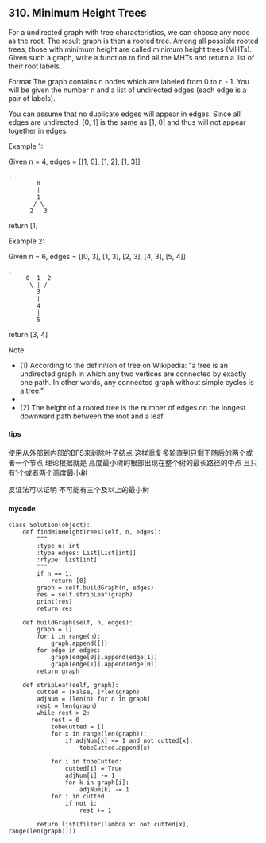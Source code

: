 ## 310. Minimum Height Trees

For a undirected graph with tree characteristics, we can choose any node as the root. The result graph is then a rooted tree. Among all possible rooted trees, those with minimum height are called minimum height trees (MHTs). Given such a graph, write a function to find all the MHTs and return a list of their root labels.

Format
The graph contains n nodes which are labeled from 0 to n - 1. You will be given the number n and a list of undirected edges (each edge is a pair of labels).

You can assume that no duplicate edges will appear in edges. Since all edges are undirected, [0, 1] is the same as [1, 0] and thus will not appear together in edges.

Example 1:

Given n = 4, edges = [[1, 0], [1, 2], [1, 3]]


```
.
        0
        |
        1
       / \
      2   3
```

return [1]

Example 2:

Given n = 6, edges = [[0, 3], [1, 3], [2, 3], [4, 3], [5, 4]]

```
.
     0  1  2
      \ | /
        3
        |
        4
        |
        5
```

return [3, 4]

Note:

- (1) According to the definition of tree on Wikipedia: “a tree is an undirected graph in which any two vertices are connected by exactly one path. In other words, any connected graph without simple cycles is a tree.”
- 
- (2) The height of a rooted tree is the number of edges on the longest downward path between the root and a leaf.


#### tips
使用从外部到内部的BFS来剥除叶子结点 这样重复多轮直到只剩下随后的两个或者一个节点
理论根据就是 高度最小树的根部出现在整个树的最长路径的中点 且只有1个或者两个高度最小树

反证法可以证明 不可能有三个及以上的最小树

#### mycode
```
class Solution(object):
    def findMinHeightTrees(self, n, edges):
        """
        :type n: int
        :type edges: List[List[int]]
        :rtype: List[int]
        """
        if n == 1:
            return [0]
        graph = self.buildGraph(n, edges)
        res = self.stripLeaf(graph)
        print(res)
        return res

    def buildGraph(self, n, edges):
        graph = []
        for i in range(n):
            graph.append([])
        for edge in edges:
            graph[edge[0]].append(edge[1])
            graph[edge[1]].append(edge[0])
        return graph

    def stripLeaf(self, graph):
        cutted = [False, ]*len(graph)
        adjNum = [len(n) for n in graph]
        rest = len(graph)
        while rest > 2:
            rest = 0
            tobeCutted = []
            for x in range(len(graph)):
                if adjNum[x] <= 1 and not cutted[x]:
                    tobeCutted.append(x)

            for i in tobeCutted:
                cutted[i] = True
                adjNum[i] -= 1
                for k in graph[i]:
                    adjNum[k] -= 1
            for i in cutted:
                if not i:
                    rest += 1

        return list(filter(lambda x: not cutted[x], range(len(graph))))
```
